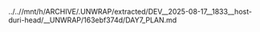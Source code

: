 ../..//mnt/h/ARCHIVE/.UNWRAP/extracted/DEV__2025-08-17__1833__host-duri-head/__UNWRAP/163ebf374d/DAY7_PLAN.md